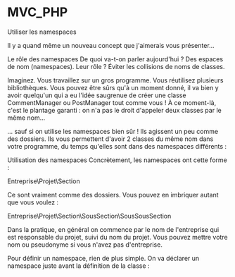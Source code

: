 # MVC_PHP

Utiliser les namespaces

Il y a quand même un nouveau concept que j'aimerais vous présenter...

Le rôle des namespaces
De quoi va-t-on parler aujourd'hui ? Des espaces de nom (namespaces). Leur rôle ? Éviter les collisions de noms de classes.

Imaginez. Vous travaillez sur un gros programme. Vous réutilisez plusieurs bibliothèques. Vous pouvez être sûrs qu'à un moment donné, il va bien y avoir quelqu'un qui a eu l'idée saugrenue de créer une classe  CommentManager  ou  PostManager  tout comme vous ! À ce moment-là, c'est le plantage garanti : on n'a pas le droit d'appeler deux classes par le même nom...

... sauf si on utilise les namespaces bien sûr ! Ils agissent un peu comme des dossiers. Ils vous permettent d'avoir 2 classes du même nom dans votre programme, du temps qu'elles sont dans des namespaces différents :

Utilisation des namespaces
Concrètement, les namespaces ont cette forme :

Entreprise\Projet\Section

Ce sont vraiment comme des dossiers. Vous pouvez en imbriquer autant que vous voulez :

Entreprise\Projet\Section\SousSection\SousSousSection

Dans la pratique, en général on commence par le nom de l'entreprise qui est responsable du projet, suivi du nom du projet. Vous pouvez mettre votre nom ou pseudonyme si vous n'avez pas d'entreprise.

Pour définir un namespace, rien de plus simple. On va déclarer un  namespace  juste avant la définition de la classe :

<?php

namespace OpenClassrooms\Blog\Model; // La classe sera dans ce namespace

require_once("model/Manager.php");

class PostManager extends Manager
{
    // ...
}
Cela a un impact : tous les fichiers qui font appel à cette classe doivent maintenant ajouter le namespace en préfixe. Voilà par exemple à quoi va ressembler la fonction  post()  du contrôleur :

<?php

require_once('model/PostManager.php');
require_once('model/CommentManager.php');

function post()
{
    $postManager = new \OpenClassrooms\Blog\Model\PostManager();
    $commentManager = new \OpenClassrooms\Blog\Model\CommentManager();

    // ...
}
Attention : en plaçant la classe Manager dans notre namespace, nous allons avoir un problème pour appeler PDO. En effet, PDO est une classe qui se trouve à la racine (dans le namespace global). Pour régler le problème, il faudra écrire \PDO (ligne 9) :

<?php

namespace OpenClassrooms\Blog\Model;

class Manager
{
    protected function dbConnect()
    {
        $db = new \PDO('mysql:host=localhost;dbname=test;charset=utf8', 'root', 'root');
        return $db;
    }
}
Eviter la répétition du préfixe
Hum, ça me paraît quand même plus long à écrire tout ça. N'y a-t-il pas moyen d'éviter de répéter le namespace en préfixe à chaque fois ?

Oui, c'est possible. Il faut utiliser le mot-clé  use  en début d'un fichier qui fait régulièrement appel à des classes d'un même namespace :

<?php

use \OpenClassrooms\Blog\Model\PostManager;
use \OpenClassrooms\Blog\Model\CommentManager;

function post()
{
    $postManager = new PostManager();
    $commentManager = new CommentManager();

    // ...
}
Néanmoins, cela peut aussi porter à confusion si nous abusons de cette technique. Je vais donc éviter de faire appel à  use  mais au moins vous savez que ça existe au besoin.
